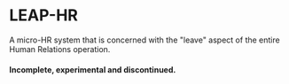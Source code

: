 # LEAP-HR
A micro-HR system that is concerned with the "leave" aspect of the entire Human Relations operation.

#### Incomplete, experimental and discontinued.
